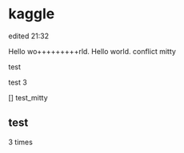 # kaggle

edited 21:32


Hello wo+++++++++rld.
Hello world. conflict mitty

test

test 3

[] test_mitty

## test

3 times